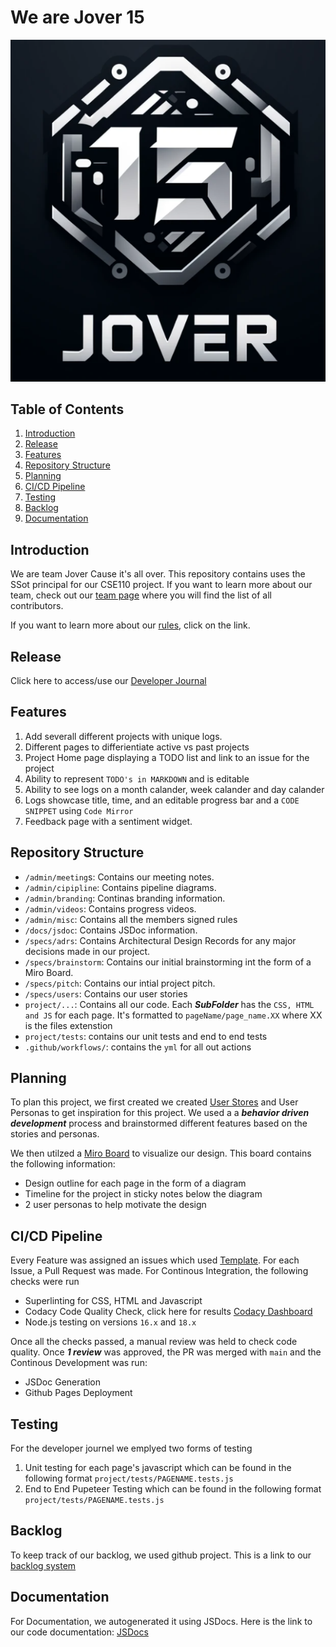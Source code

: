 # We are Jover 15
![picture](https://github.com/cse110-sp24-group15/cse110-sp24-group15/blob/main/admin/branding/logo.png)

## Table of Contents
1. [Introduction](#introduction)
2. [Release](#release)
3. [Features](#features)
4. [Repository Structure](#repository-structure)
5. [Planning](#planning)
6. [CI/CD Pipeline](#cicd-pipeline)
7. [Testing](#testing)
8. [Backlog](#backlog)
9. [Documentation](#documentation)

## Introduction
We are team Jover Cause it's all over. This repository contains uses the SSot principal for our CSE110 project. If you want to learn more about our team, check out our [team page](https://github.com/cse110-sp24-group15/cse110-sp24-group15/blob/main/admin/team.md) where you will find the list of all contributors. 

If you want to learn more about our [rules](https://github.com/cse110-sp24-group15/cse110-sp24-group15/blob/main/admin/misc/rules.md), click on the link.

## Release

Click here to access/use our [Developer Journal](https://cse110-sp24-group15.github.io/cse110-sp24-group15/project/homePage/home_page.html)

## Features
1. Add severall different projects with unique logs.
2. Different pages to differientiate active vs past projects
3. Project Home page displaying a TODO list and link to an issue for the project
4. Ability to represent `TODO's in MARKDOWN` and is editable
5. Ability to see logs on a month calander, week calander and day calander
6. Logs showcase title, time, and an editable progress bar and a `CODE SNIPPET` using `Code Mirror`
7. Feedback page with a sentiment widget.

## Repository Structure
- `/admin/meeting`s: Contains our meeting notes.
- `/admin/cipipline`: Contains pipeline diagrams.
- `/admin/branding`: Continas branding information.
- `/admin/videos`: Contains progress videos.
- `/admin/misc`: Contains all the members signed rules
- `/docs/jsdoc`: Contains JSDoc information.
- `/specs/adrs`: Contains Architectural Design Records for any major decisions made in our project.
- `/specs/brainstorm`: Contains our initial brainstorming int the form of a Miro Board.
- `/specs/pitch`: Contains our intial project pitch.
- `/specs/users`: Contains our user stories
- `project/...`: Contains all our code. Each ***SubFolder*** has the `CSS, HTML and JS` for each page. It's formatted to `pageName/page_name.XX` where XX is the files extenstion
- `project/tests`: contains our unit tests and end to end tests
- `.github/workflows/`: contains the `yml` for all out actions

## Planning
To plan this project, we first created we created [User Stores](https://github.com/cse110-sp24-group15/cse110-sp24-group15/blob/main/specs/users/user_stories.md) and User Personas to get inspiration for this project. We used a a ***behavior driven development*** process and brainstormed different features based on the stories and personas.

We then utilzed a [Miro Board](https://miro.com/welcomeonboard/R1M1QmxZVU5VOFZmY092MDJpbEtNVENmWk9ZYlhNZlJTMzFsOEVuTXRSM1F5a3JkMkpQMWMyblFRSjgxcHJGM3wzNDU4NzY0NTg3MTcwNTgyOTIyfDI=?share_link_id=179656458973) to visualize our design.
This board contains the following information:
- Design outline for each page in the form of a diagram
- Timeline for the project in sticky notes below the diagram
- 2 user personas to help motivate the design

## CI/CD Pipeline
Every Feature was assigned an issues which used [Template](https://github.com/cse110-sp24-group15/cse110-sp24-group15/blob/main/.github/ISSUE_TEMPLATE/add-page.md). For each Issue, a Pull Request was made. For Continous Integration, the following checks were run
- Superlinting for CSS, HTML and Javascript
- Codacy Code Quality Check, click here for results [Codacy Dashboard](https://app.codacy.com/gh/cse110-sp24-group15/cse110-sp24-group15/dashboard)
- Node.js testing on versions `16.x` and `18.x`

Once all the checks passed, a manual review was held to check code quality. Once ***1 review*** was approved, the PR was merged with `main` and the Continous Development was run:
- JSDoc Generation
- Github Pages Deployment

## Testing
For the developer journel we emplyed two forms of testing
1.  Unit testing for each page's javascript which can be found in the following format `project/tests/PAGENAME.tests.js`
2.  End to End Pupeteer Testing which can be found in the following format `project/tests/PAGENAME.tests.js`

## Backlog
To keep track of our backlog, we used github project. This is a link to our [backlog system](https://github.com/orgs/cse110-sp24-group15/projects/1)

## Documentation
For Documentation, we autogenerated it using JSDocs. Here is the link to our code documentation: [JSDocs](https://cse110-sp24-group15.github.io/cse110-sp24-group15/docs/jsdoc/index.html)


  
